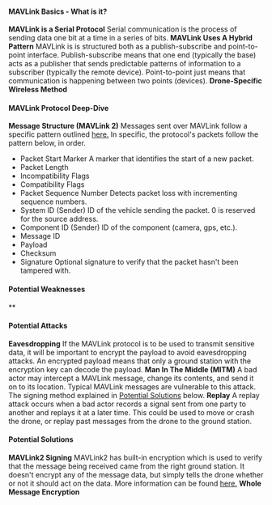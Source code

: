 #### MAVLink Basics - What is it?
**MAVLink is a Serial Protocol**
	Serial communication is the process of sending data one bit at a time in a series of bits.
**MAVLink Uses A Hybrid Pattern**
	MAVLink is is structured both as a publish-subscribe and point-to-point interface. Publish-subscribe means that one end (typically the base) acts as a publisher that sends predictable patterns of information to a subscriber (typically the remote device). Point-to-point just means that communication is happening between two points (devices).
**Drone-Specific Wireless Method**
#### MAVLink Protocol Deep-Dive
**Message Structure (MAVLink 2)**
	Messages sent over MAVLink follow a specific pattern outlined [here.](https://mavlink.io/en/guide/serialization.html)
	In specific, the protocol's packets follow the pattern below, in order.
- Packet Start Marker
	A marker that identifies the start of a new packet.
- Packet Length
- Incompatibility Flags
- Compatibility Flags
- Packet Sequence Number
	Detects packet loss with incrementing sequence numbers.
- System ID (Sender)
	ID of the vehicle sending the packet. 0 is reserved for the source address.
- Component ID (Sender)
	ID of the component (camera, gps, etc.).
- Message ID
- Payload
- Checksum
- Signature
	Optional signature to verify that the packet hasn't been tampered with.
#### Potential Weaknesses
**
#### Potential Attacks
**Eavesdropping**
	If the MAVLink protocol is to be used to transmit sensitive data, it will be important to encrypt the payload to avoid eavesdropping attacks. An encrypted payload means that only a ground station with the encryption key can decode the payload.
**Man In The Middle (MITM)**
	A bad actor may intercept a MAVLink message, change its contents, and send it on to its location. Typical MAVLink messages are vulnerable to this attack. The signing method explained in [Potential Solutions](#potential-solutions) below.
**Replay**
	A replay attack occurs when a bad actor records a signal sent from one party to another and replays it at a later time. This could be used to move or crash the drone, or replay past messages from the drone to the ground station.
#### Potential Solutions
**MAVLink2 Signing**
	MAVLink2 has built-in encryption which is used to verify that the message being received came from the right ground station. It doesn't encrypt any of the message data, but simply tells the drone whether or not it should act on the data. More information can be found [here.](https://ardupilot.org/planner/docs/common-MAVLink2-signing.html)
**Whole Message Encryption**
